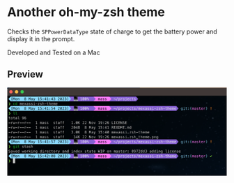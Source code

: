 # Another oh-my-zsh theme
Checks the `SPPowerDataType` state of charge to get the battery power and display it in the prompt.

Developed and Tested on a Mac

## Preview
![preview](./mexassi.zsh_theme_updated.png)